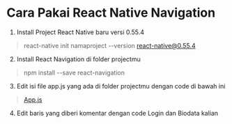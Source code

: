 # Cara Pakai React Native Navigation
1. Install Project React Native baru versi 0.55.4
> react-native init namaproject --version react-native@0.55.4

2. Install React Navigation di folder projectmu
> npm install --save react-navigation

3. Edit isi file app.js yang ada di folder projectmu dengan code di bawah ini
> [App.js](https://pastebin.com/Wdv6Nm3R)

4. Edit baris yang diberi komentar dengan code Login dan Biodata kalian

